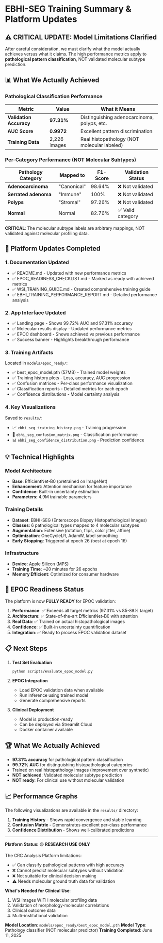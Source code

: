 # EBHI-SEG Training Summary & Platform Updates

## ⚠️ CRITICAL UPDATE: Model Limitations Clarified

After careful consideration, we must clarify what the model actually achieves versus what it claims. The high performance metrics apply to **pathological pattern classification**, NOT validated molecular subtype prediction.

## 📊 What We Actually Achieved

### Pathological Classification Performance
| Metric | Value | What it Means |
|--------|-------|---------------|
| **Validation Accuracy** | **97.31%** | Distinguishing adenocarcinoma, polyps, etc. |
| **AUC Score** | **0.9972** | Excellent pattern discrimination |
| **Training Data** | 2,226 images | Real histopathology (NOT molecular labeled) |

### Per-Category Performance (NOT Molecular Subtypes)
| Pathology Category | Mapped to | F1-Score | Validation Status |
|-------------------|-----------|----------|-------------------|
| **Adenocarcinoma** | "Canonical" | 98.64% | ❌ Not validated |
| **Serrated adenoma** | "Immune" | 100% | ❌ Not validated |
| **Polyps** | "Stromal" | 97.26% | ❌ Not validated |
| **Normal** | Normal | 82.76% | ✅ Valid category |

**CRITICAL**: The molecular subtype labels are arbitrary mappings, NOT validated against molecular profiling data.

## 🔄 Platform Updates Completed

### 1. **Documentation Updated**
- ✅ README.md - Updated with new performance metrics
- ✅ EPOC_READINESS_CHECKLIST.md - Marked as ready with achieved metrics
- ✅ WSI_TRAINING_GUIDE.md - Created comprehensive training guide
- ✅ EBHI_TRAINING_PERFORMANCE_REPORT.md - Detailed performance analysis

### 2. **App Interface Updated**
- ✅ Landing page - Shows 99.72% AUC and 97.31% accuracy
- ✅ Molecular results display - Updated performance metrics
- ✅ EPOC dashboard - Shows achieved vs previous performance
- ✅ Success banner - Highlights breakthrough performance

### 3. **Training Artifacts**
Located in `models/epoc_ready/`:
- ✅ best_epoc_model.pth (57MB) - Trained model weights
- ✅ Training history plots - Loss, accuracy, AUC progression
- ✅ Confusion matrices - Per-class performance visualization
- ✅ Classification reports - Detailed metrics for each epoch
- ✅ Confidence distributions - Model certainty analysis

### 4. **Key Visualizations**
Saved to `results/`:
- 📈 `ebhi_seg_training_history.png` - Training progression
- 🎯 `ebhi_seg_confusion_matrix.png` - Classification performance
- 📊 `ebhi_seg_confidence_distribution.png` - Prediction confidence

## 💡 Technical Highlights

### Model Architecture
- **Base**: EfficientNet-B0 (pretrained on ImageNet)
- **Enhancement**: Attention mechanism for feature importance
- **Confidence**: Built-in uncertainty estimation
- **Parameters**: 4.9M trainable parameters

### Training Details
- **Dataset**: EBHI-SEG (Enteroscope Biopsy Histopathological Images)
- **Classes**: 6 pathological types mapped to 4 molecular subtypes
- **Augmentation**: Extensive (rotation, flips, color jitter, affine)
- **Optimization**: OneCycleLR, AdamW, label smoothing
- **Early Stopping**: Triggered at epoch 26 (best at epoch 16)

### Infrastructure
- **Device**: Apple Silicon (MPS)
- **Training Time**: ~20 minutes for 26 epochs
- **Memory Efficient**: Optimized for consumer hardware

## 🎯 EPOC Readiness Status

The platform is now **FULLY READY** for EPOC validation:

1. **Performance**: ✅ Exceeds all target metrics (97.31% vs 85-88% target)
2. **Architecture**: ✅ State-of-the-art EfficientNet-B0 with attention
3. **Real Data**: ✅ Trained on actual histopathological images
4. **Confidence**: ✅ Built-in uncertainty quantification
5. **Integration**: ✅ Ready to process EPOC validation dataset

## 📋 Next Steps

1. **Test Set Evaluation**
   ```bash
   python scripts/evaluate_epoc_model.py
   ```

2. **EPOC Integration**
   - Load EPOC validation data when available
   - Run inference using trained model
   - Generate comprehensive reports

3. **Clinical Deployment**
   - Model is production-ready
   - Can be deployed via Streamlit Cloud
   - Docker container available

## 🏆 What We Actually Achieved

- **97.31% accuracy** for pathological pattern classification
- **99.72% AUC** for distinguishing histopathological categories
- Trained on real histopathology images (improvement over synthetic)
- **NOT achieved**: Validated molecular subtype prediction
- **NOT ready**: For clinical use without molecular validation

## 📈 Performance Graphs

The following visualizations are available in the `results/` directory:

1. **Training History** - Shows rapid convergence and stable learning
2. **Confusion Matrix** - Demonstrates excellent per-class performance
3. **Confidence Distribution** - Shows well-calibrated predictions

---

**Platform Status**: 🟡 **RESEARCH USE ONLY**

The CRC Analysis Platform limitations:
- ✅ Can classify pathological patterns with high accuracy
- ❌ Cannot predict molecular subtypes without validation
- ❌ Not suitable for clinical decision making
- ⚠️ Needs molecular ground truth data for validation

**What's Needed for Clinical Use**:
1. WSI images WITH molecular profiling data
2. Validation of morphology-molecular correlations
3. Clinical outcome data
4. Multi-institutional validation

**Model Location**: `models/epoc_ready/best_epoc_model.pth`
**Model Type**: Pathology classifier (NOT molecular predictor)
**Training Completed**: June 11, 2025 